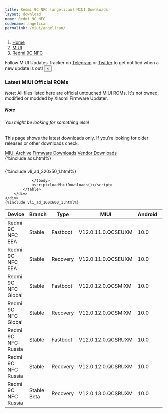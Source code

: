 ```yaml
---
title: Redmi 9C NFC (angelican) MIUI Downloads
layout: download
name: Redmi 9C NFC
codename: angelican
permalink: /miui/angelican/
---
```

<nav aria-label="breadcrumb">
    <ol class="breadcrumb">
        <li class="breadcrumb-item"><a href="/">Home</a></li>
        <li class="breadcrumb-item"><a href="/miui/">MIUI</a></li>
        <li class="breadcrumb-item active" aria-current="page"><a href="/miui/angelican/">Redmi 9C NFC</a></li>
    </ol>
</nav>
<div class="alert alert-primary alert-dismissible fade show" role="alert">
    Follow MIUI Updates Tracker on <a href="https://t.me/MIUIUpdatesTracker" class="alert-link">Telegram</a>
     or <a href="https://twitter.com/MiFwUpdater" class="alert-link">Twitter</a> to get notified when a new update is out!
    <button type="button" class="close" data-dismiss="alert" aria-label="Close">
        <span aria-hidden="true">&times;</span>
    </button>
</div>

### Latest MIUI Official ROMs
*Note*: All files listed here are official untouched MIUI ROMs. It's not owned, modified or modded by Xiaomi Firmware Updater.
<div class="card">
  <div class="card-body">
    <h5 class="card-title">Note</h5>
    <h6 class="card-subtitle mb-2 text-muted">You might be looking for something else!</h6>
    <p class="card-text">This page shows the latest downloads only.
     If you're looking for older releases or other downloads check:</p>
    <a href="/archive/miui/angelican/" class="card-link">MIUI Archive</a>
    <a href="/firmware/angelican/" class="card-link">Firmware Downloads</a>
    <a href="/vendor/angelican/" class="card-link">Vendor Downloads</a>
  </div>
</div>
{%include ads.html%}
<div class="row justify-content-center">
    <div class="col-10">
        <div class="table-responsive-md" style="margin-top: 25px;">
            {%include vli_ad_320x50_1.html%}
            <table id="miui" class="display dt-responsive nowrap compact table table-striped table-hover table-sm">
                <thead class="thead-dark">
                    <tr>
                        <th data-ref="device">Device</th>
                        <th data-ref="branch">Branch</th>
                        <th data-ref="type">Type</th>
                        <th data-ref="miui">MIUI</th>
                        <th data-ref="android">Android</th>
                        <th data-ref="size">Size</th>
                        <th data-ref="size">Date</th>
                        <th data-ref="link">Link</th>
                    </tr>
                </thead>
                <tbody>
                <tr><td>Redmi 9C NFC EEA</td><td>Stable</td><td>Fastboot</td><td>V12.0.11.0.QCSEUXM</td><td>10.0</td><td>4.2 GB</td><td>2022-01-21</td><td><a href="/miui/angelican/stable/V12.0.11.0.QCSEUXM/">Download</a></td></tr>
<tr><td>Redmi 9C NFC EEA</td><td>Stable</td><td>Recovery</td><td>V12.0.11.0.QCSEUXM</td><td>10.0</td><td>1.8 GB</td><td>2022-01-27</td><td><a href="/miui/angelican/stable/V12.0.11.0.QCSEUXM/">Download</a></td></tr>
<tr><td>Redmi 9C NFC Global</td><td>Stable</td><td>Fastboot</td><td>V12.0.12.0.QCSMIXM</td><td>10.0</td><td>4.2 GB</td><td>2022-03-10</td><td><a href="/miui/angelican/stable/V12.0.12.0.QCSMIXM/">Download</a></td></tr>
<tr><td>Redmi 9C NFC Global</td><td>Stable</td><td>Recovery</td><td>V12.0.12.0.QCSMIXM</td><td>10.0</td><td>1.8 GB</td><td>2022-03-15</td><td><a href="/miui/angelican/stable/V12.0.12.0.QCSMIXM/">Download</a></td></tr>
<tr><td>Redmi 9C NFC Russia</td><td>Stable</td><td>Fastboot</td><td>V12.0.12.0.QCSRUXM</td><td>10.0</td><td>3.6 GB</td><td>2022-01-25</td><td><a href="/miui/angelican/stable/V12.0.12.0.QCSRUXM/">Download</a></td></tr>
<tr><td>Redmi 9C NFC Russia</td><td>Stable</td><td>Recovery</td><td>V12.0.12.0.QCSRUXM</td><td>10.0</td><td>1.8 GB</td><td>2022-01-28</td><td><a href="/miui/angelican/stable/V12.0.12.0.QCSRUXM/">Download</a></td></tr>
<tr><td>Redmi 9C NFC Russia</td><td>Stable Beta</td><td>Recovery</td><td>V12.0.13.0.QCSRUXM</td><td>10.0</td><td>1.8 GB</td><td>2022-03-22</td><td><a href="/miui/angelican/stable beta/V12.0.13.0.QCSRUXM/">Download</a></td></tr>

                </tbody>
                <script>loadMiuiDownloads()</script>
            </table>
        </div>
    </div>
    {%include vli_ad_160x600_1.html%}
</div>
